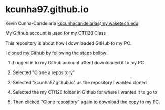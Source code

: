 # kcunha97.github.io

Kevin Cunha-Candelaria
kpcunhacandelaria@my.waketech.edu

My Gifthub account is used for my CTI120 Class

This repository is about how I downloaded GitHub to my PC.

I cloned my Github by following the steps bellow:

1. Logged in to my Github account after I downloaded it to my PC

2. Selected "Clone a repository" 

3. Selected "kcunha97.github.io" as the repository I wanted cloned

4. Selected the my CTI120 folder in Github for where I wanted it to go to

5. Then clicked "Clone repository" again to download the copy to my PC.